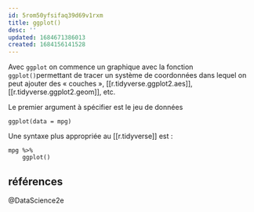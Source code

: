 ```yaml
---
id: 5rom50yfsifaq39d69v1rxm
title: ggplot()
desc: ''
updated: 1684671386013
created: 1684156141528
---
```


Avec `ggplot` on commence un graphique avec la fonction `ggplot()`permettant de 
tracer un système de coordonnées dans lequel on peut ajouter des « couches », 
[[r.tidyverse.ggplot2.aes]], [[r.tidyverse.ggplot2.geom]], etc.

Le premier argument à spécifier est le jeu de données

```{r}
ggplot(data = mpg)
```

Une syntaxe plus appropriée au [[r.tidyverse]] est :

```{r}
mpg %>%
    ggplot()
```

## références

@DataScience2e